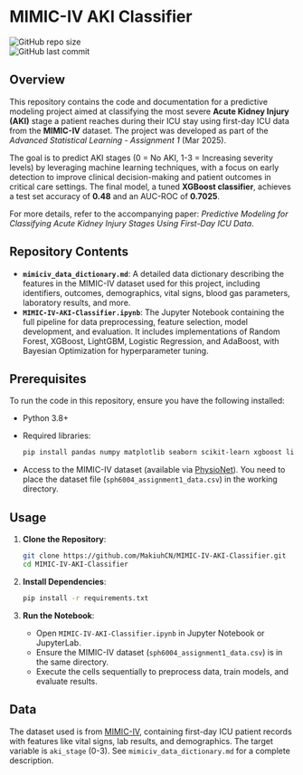 # MIMIC-IV AKI Classifier

![GitHub repo size](https://img.shields.io/github/repo-size/MaktubCN/MIMIC-IV-AKI-Classifier)  
![GitHub last commit](https://img.shields.io/github/last-commit/MaktubCN/MIMIC-IV-AKI-Classifier)

## Overview

This repository contains the code and documentation for a predictive modeling project aimed at classifying the most severe **Acute Kidney Injury (AKI)** stage a patient reaches during their ICU stay using first-day ICU data from the **MIMIC-IV** dataset. The project was developed as part of the *Advanced Statistical Learning - Assignment 1* (Mar 2025).

The goal is to predict AKI stages (0 = No AKI, 1-3 = Increasing severity levels) by leveraging machine learning techniques, with a focus on early detection to improve clinical decision-making and patient outcomes in critical care settings. The final model, a tuned **XGBoost classifier**, achieves a test set accuracy of **0.48** and an AUC-ROC of **0.7025**.

For more details, refer to the accompanying paper: *Predictive Modeling for Classifying Acute Kidney Injury Stages Using First-Day ICU Data*.

## Repository Contents

- **`mimiciv_data_dictionary.md`**: A detailed data dictionary describing the features in the MIMIC-IV dataset used for this project, including identifiers, outcomes, demographics, vital signs, blood gas parameters, laboratory results, and more.
- **`MIMIC-IV-AKI-Classifier.ipynb`**: The Jupyter Notebook containing the full pipeline for data preprocessing, feature selection, model development, and evaluation. It includes implementations of Random Forest, XGBoost, LightGBM, Logistic Regression, and AdaBoost, with Bayesian Optimization for hyperparameter tuning.

## Prerequisites

To run the code in this repository, ensure you have the following installed:

- Python 3.8+

- Required libraries:

  ```bash
  pip install pandas numpy matplotlib seaborn scikit-learn xgboost lightgbm statsmodels bayesian-optimization
  ```

- Access to the MIMIC-IV dataset (available via [PhysioNet](https://physionet.org/content/mimiciv/2.2/)). You need to place the dataset file (`sph6004_assignment1_data.csv`) in the working directory.

## Usage

1. **Clone the Repository**:

   ```bash
   git clone https://github.com/MakiuhCN/MIMIC-IV-AKI-Classifier.git
   cd MIMIC-IV-AKI-Classifier
   ```

2. **Install Dependencies**:

   ```bash
   pip install -r requirements.txt
   ```

3. **Run the Notebook**:

   - Open `MIMIC-IV-AKI-Classifier.ipynb` in Jupyter Notebook or JupyterLab.
   - Ensure the MIMIC-IV dataset (`sph6004_assignment1_data.csv`) is in the same directory.
   - Execute the cells sequentially to preprocess data, train models, and evaluate results.

## Data

The dataset used is from [MIMIC-IV](https://physionet.org/content/mimiciv/2.2/#files), containing first-day ICU patient records with features like vital signs, lab results, and demographics. The target variable is `aki_stage` (0-3). See `mimiciv_data_dictionary.md` for a complete description.

